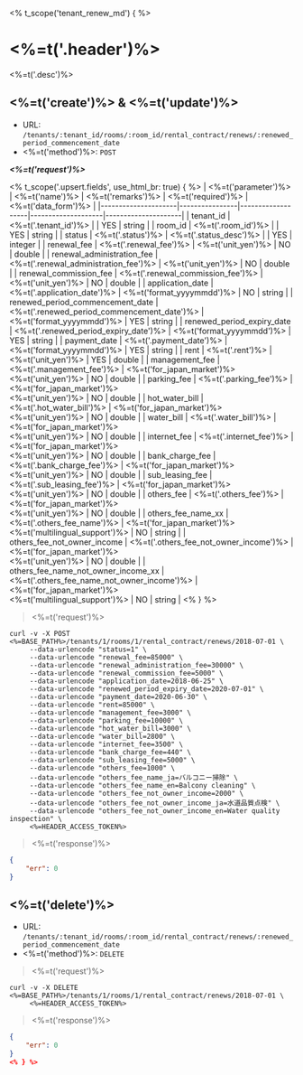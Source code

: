 <% t_scope('tenant_renew_md') { %>
# <%=t('.header')%>

<%=t('.desc')%>

## <%=t('create')%> & <%=t('update')%>

- URL: `/tenants/:tenant_id/rooms/:room_id/rental_contract/renews/:renewed_period_commencement_date`
- <%=t('method')%>: `POST`

***<%=t('request')%>***

<% t_scope('.upsert.fields', use_html_br: true) { %>
| <%=t('parameter')%> | <%=t('name')%> | <%=t('remarks')%> | <%=t('required')%> | <%=t('data_form')%> |
|---------------------|----------------|-------------------|--------------------|---------------------|
| tenant_id | <%=t('.tenant_id')%> | | YES | string |
| room_id | <%=t('.room_id')%> | | YES | string |
| status | <%=t('.status')%> | <%=t('.status_desc')%> | | YES | integer |
| renewal_fee | <%=t('.renewal_fee')%> | <%=t('unit_yen')%> | NO | double |
| renewal_administration_fee | <%=t('.renewal_administration_fee')%> | <%=t('unit_yen')%> | NO | double |
| renewal_commission_fee | <%=t('.renewal_commission_fee')%> | <%=t('unit_yen')%> | NO | double |
| application_date | <%=t('.application_date')%> | <%=t('format_yyyymmdd')%> | NO | string |
| renewed_period_commencement_date | <%=t('.renewed_period_commencement_date')%> | <%=t('format_yyyymmdd')%> | YES | string |
| renewed_period_expiry_date | <%=t('.renewed_period_expiry_date')%> | <%=t('format_yyyymmdd')%> | YES | string |
| payment_date | <%=t('.payment_date')%> | <%=t('format_yyyymmdd')%> | YES | string |
| rent | <%=t('.rent')%> | <%=t('unit_yen')%> | YES | double |
| management_fee | <%=t('.management_fee')%> | <%=t('for_japan_market')%><br><%=t('unit_yen')%> | NO | double |
| parking_fee | <%=t('.parking_fee')%> | <%=t('for_japan_market')%><br><%=t('unit_yen')%> | NO | double |
| hot_water_bill | <%=t('.hot_water_bill')%> | <%=t('for_japan_market')%><br><%=t('unit_yen')%> | NO | double |
| water_bill | <%=t('.water_bill')%> | <%=t('for_japan_market')%><br><%=t('unit_yen')%> | NO | double |
| internet_fee | <%=t('.internet_fee')%> | <%=t('for_japan_market')%><br><%=t('unit_yen')%> | NO | double |
| bank_charge_fee | <%=t('.bank_charge_fee')%> | <%=t('for_japan_market')%><br><%=t('unit_yen')%> | NO | double |
| sub_leasing_fee | <%=t('.sub_leasing_fee')%> | <%=t('for_japan_market')%><br><%=t('unit_yen')%> | NO | double |
| others_fee | <%=t('.others_fee')%> | <%=t('for_japan_market')%><br><%=t('unit_yen')%> | NO | double |
| others_fee_name_xx | <%=t('.others_fee_name')%> | <%=t('for_japan_market')%><br><%=t('multilingual_support')%> | NO | string |
| others_fee_not_owner_income | <%=t('.others_fee_not_owner_income')%> | <%=t('for_japan_market')%><br><%=t('unit_yen')%> | NO | double |
| others_fee_name_not_owner_income_xx | <%=t('.others_fee_name_not_owner_income')%> | <%=t('for_japan_market')%><br><%=t('multilingual_support')%> | NO | string |
<% } %>

> <%=t('request')%>

```shell
curl -v -X POST <%=BASE_PATH%>/tenants/1/rooms/1/rental_contract/renews/2018-07-01 \
     --data-urlencode "status=1" \
     --data-urlencode "renewal_fee=85000" \
     --data-urlencode "renewal_administration_fee=30000" \
     --data-urlencode "renewal_commission_fee=5000" \
     --data-urlencode "application_date=2018-06-25" \
     --data-urlencode "renewed_period_expiry_date=2020-07-01" \
     --data-urlencode "payment_date=2020-06-30" \
     --data-urlencode "rent=85000" \
     --data-urlencode "management_fee=3000" \
     --data-urlencode "parking_fee=10000" \
     --data-urlencode "hot_water_bill=3000" \
     --data-urlencode "water_bill=2800" \
     --data-urlencode "internet_fee=3500" \
     --data-urlencode "bank_charge_fee=440" \
     --data-urlencode "sub_leasing_fee=5000" \
     --data-urlencode "others_fee=1000" \
     --data-urlencode "others_fee_name_ja=バルコニー掃除" \
     --data-urlencode "others_fee_name_en=Balcony cleaning" \
     --data-urlencode "others_fee_not_owner_income=2000" \
     --data-urlencode "others_fee_not_owner_income_ja=水道品質点検" \
     --data-urlencode "others_fee_not_owner_income_en=Water quality inspection" \
     <%=HEADER_ACCESS_TOKEN%>
```

> <%=t('response')%>

```json
{
    "err": 0
}
```

## <%=t('delete')%>

- URL: `/tenants/:tenant_id/rooms/:room_id/rental_contract/renews/:renewed_period_commencement_date`
- <%=t('method')%>: `DELETE`

> <%=t('request')%>

```shell
curl -v -X DELETE <%=BASE_PATH%>/tenants/1/rooms/1/rental_contract/renews/2018-07-01 \
     <%=HEADER_ACCESS_TOKEN%>
```

> <%=t('response')%>

```json
{
    "err": 0
}
<% } %>
